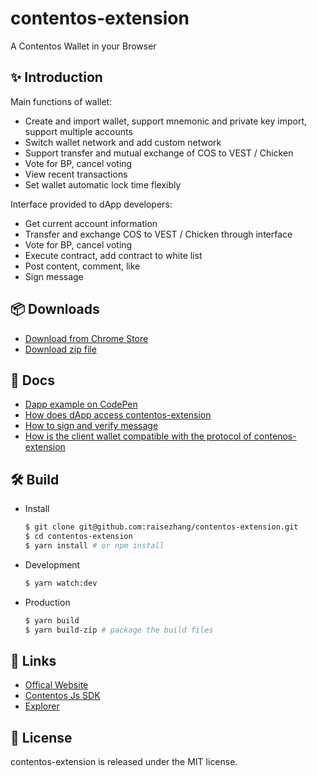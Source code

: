# contentos-extension

A Contentos Wallet in your Browser

## ✨ Introduction

Main functions of wallet:

- Create and import wallet, support mnemonic and private key import, support multiple accounts
- Switch wallet network and add custom network
- Support transfer and mutual exchange of COS to VEST / Chicken
- Vote for BP, cancel voting
- View recent transactions
- Set wallet automatic lock time flexibly

Interface provided to dApp developers:

- Get current account information
- Transfer and exchange COS to VEST / Chicken through interface
- Vote for BP, cancel voting
- Execute contract, add contract to white list
- Post content, comment, like
- Sign message

## 📦 Downloads

- [Download from Chrome Store](https://chrome.google.com/webstore/detail/contentos-wallet/fdlphmindllconhbcmlpdiildicodcjm)
- [Download zip file](https://github.com/raisezhang/contentos-extension/releases)

## 📖 Docs

- [Dapp example on CodePen](https://codepen.io/raisezhang/full/oNgWMLB/)
- [How does dApp access contentos-extension](https://github.com/raisezhang/contentos-extension/blob/master/docs/how-to-access-wallet-in-dapp.md)
- [How to sign and verify message](https://github.com/raisezhang/contentos-extension/blob/master/docs/how-to-sign-and-verify-message.md)
- [How is the client wallet compatible with the protocol of contenos-extension](https://github.com/raisezhang/contentos-extension/blob/master/docs/how-is-the-client-wallet-compatible.md)

## 🛠️ Build

- Install

  ``` bash
  $ git clone git@github.com:raisezhang/contentos-extension.git
  $ cd contentos-extension
  $ yarn install # or npm install
  ```

- Development

  ``` bash
  $ yarn watch:dev
  ```

- Production

  ``` bash
  $ yarn build
  $ yarn build-zip # package the build files
  ```

## 🔗 Links

- [Offical Website](https://www.contentos.io/)
- [Contentos Js SDK](https://github.com/coschain/cosjs/)
- [Explorer](https://explorer.contentos.io/)

## 🔑 License

contentos-extension is released under the MIT license.

